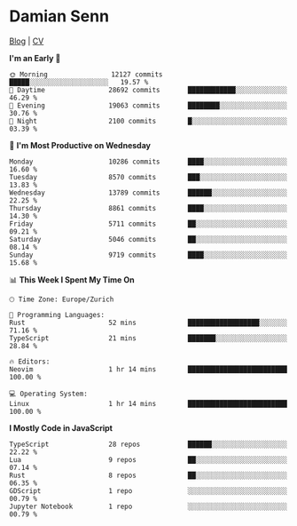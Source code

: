 # Damian Senn

[Blog](https://topaxi.codes/) |
[CV](https://cv.topaxi.ch/)

<!--START_SECTION:waka-->
**I'm an Early 🐤** 

```text
🌞 Morning                12127 commits       █████░░░░░░░░░░░░░░░░░░░░   19.57 % 
🌆 Daytime                28692 commits       ████████████░░░░░░░░░░░░░   46.29 % 
🌃 Evening                19063 commits       ████████░░░░░░░░░░░░░░░░░   30.76 % 
🌙 Night                  2100 commits        █░░░░░░░░░░░░░░░░░░░░░░░░   03.39 % 
```
📅 **I'm Most Productive on Wednesday** 

```text
Monday                   10286 commits       ████░░░░░░░░░░░░░░░░░░░░░   16.60 % 
Tuesday                  8570 commits        ███░░░░░░░░░░░░░░░░░░░░░░   13.83 % 
Wednesday                13789 commits       ██████░░░░░░░░░░░░░░░░░░░   22.25 % 
Thursday                 8861 commits        ████░░░░░░░░░░░░░░░░░░░░░   14.30 % 
Friday                   5711 commits        ██░░░░░░░░░░░░░░░░░░░░░░░   09.21 % 
Saturday                 5046 commits        ██░░░░░░░░░░░░░░░░░░░░░░░   08.14 % 
Sunday                   9719 commits        ████░░░░░░░░░░░░░░░░░░░░░   15.68 % 
```


📊 **This Week I Spent My Time On** 

```text
🕑︎ Time Zone: Europe/Zurich

💬 Programming Languages: 
Rust                     52 mins             ██████████████████░░░░░░░   71.16 % 
TypeScript               21 mins             ███████░░░░░░░░░░░░░░░░░░   28.84 % 

🔥 Editors: 
Neovim                   1 hr 14 mins        █████████████████████████   100.00 % 

💻 Operating System: 
Linux                    1 hr 14 mins        █████████████████████████   100.00 % 
```

**I Mostly Code in JavaScript** 

```text
TypeScript               28 repos            ██████░░░░░░░░░░░░░░░░░░░   22.22 % 
Lua                      9 repos             ██░░░░░░░░░░░░░░░░░░░░░░░   07.14 % 
Rust                     8 repos             ██░░░░░░░░░░░░░░░░░░░░░░░   06.35 % 
GDScript                 1 repo              ░░░░░░░░░░░░░░░░░░░░░░░░░   00.79 % 
Jupyter Notebook         1 repo              ░░░░░░░░░░░░░░░░░░░░░░░░░   00.79 % 
```




<!--END_SECTION:waka-->
